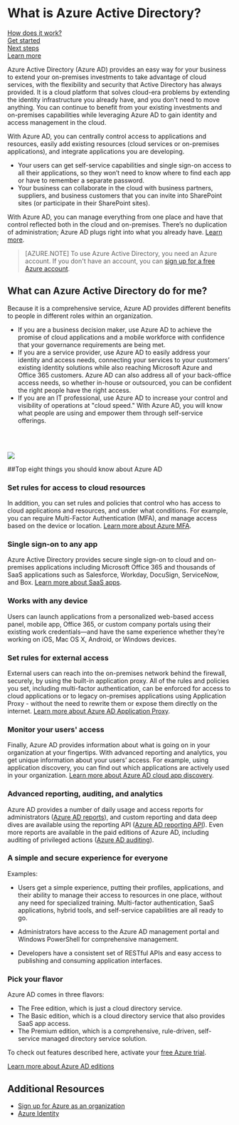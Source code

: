 <properties
	pageTitle="What is Azure Active Directory?"
	description="Use Azure Active Directory to extend your existing on-premises identities into the cloud or develop Azure AD integrated applications."
	services="active-directory"
	documentationCenter=""
	authors="curtand"
	manager="terrylan"
	editor=""/>

<tags
	ms.service="active-directory"
	ms.workload="identity"
	ms.tgt_pltfrm="na"
	ms.devlang="na"
	ms.topic="article"
	ms.date="05/05/2015"
	ms.author="curtand"/>


# What is Azure Active Directory?


[How does it work?](active-directory-works.md)<br>
[Get started](active-directory-get-started.md)<br>
[Next steps](active-directory-next-steps.md)<br>
[Learn more](active-directory-learn-map.md)

Azure Active Directory (Azure AD) provides an easy way for your business to extend your on-premises investments to take advantage of cloud services, with the flexibility and security that Active Directory has always provided. It is a cloud platform that solves cloud-era problems by extending the identity infrastructure you already have, and you don't need to move anything. You can continue to benefit from your existing investments and on-premises capabilities while leveraging Azure AD to gain identity and access management in the cloud.

With Azure AD, you can centrally control access to applications and resources, easily add existing resources (cloud services or on-premises applications), and integrate applications you are developing.
- Your users can get self-service capabilities and single sign-on access to all their applications, so they won’t need to know where to find each app or have to remember a separate password.
- Your business can collaborate in the cloud with business partners, suppliers, and business customers that you can invite into SharePoint sites (or participate in their SharePoint sites).

With Azure AD, you can manage everything from one place and have that control reflected both in the cloud and on-premises. There’s no duplication of administration; Azure AD plugs right into what you already have. [Learn more](active-directory-aadconnect.md).




> [AZURE.NOTE] To use Azure Active Directory, you need an Azure account. If you don't have an account, you can [sign up for a free Azure account](http://azure.microsoft.com/pricing/free-trial/).


## What can Azure Active Directory do for me?

Because it is a comprehensive service, Azure AD provides different benefits to people in different roles within an organization.

- If you are a business decision maker, use Azure AD to achieve the promise of cloud applications and a mobile workforce with confidence that your governance requirements are being met.
- If you are a service provider, use Azure AD to easily address your identity and access needs, connecting your services to your customers’ existing identity solutions while also reaching Microsoft Azure and Office 365 customers. Azure AD can also address all of your back-office access needs, so whether in-house or outsourced, you can be confident the right people have the right access.
- If you are an IT professional, use Azure AD to increase your control and visibility of operations at "cloud speed." With Azure AD, you will know what people are using and empower them through self-service offerings.
<br>
<br>

![][1]

##Top eight things you should know about Azure AD

### Set rules for access to cloud resources

In addition, you can set rules and policies that control who has access to cloud applications and resources, and under what conditions. For example, you can require Multi-Factor Authentication (MFA), and manage access based on the device or location. [Learn more about Azure MFA](multi-factor-authentication.md).

### Single sign-on to any app

Azure Active Directory provides secure single sign-on to cloud and on-premises applications including Microsoft Office 365 and thousands of SaaS applications such as Salesforce, Workday, DocuSign, ServiceNow, and Box. [Learn more about SaaS apps](http://azure.microsoft.com/marketplace/active-directory/).

### Works with any device

Users can launch applications from a personalized web-based access panel, mobile app, Office 365, or custom company portals using their existing work credentials—and have the same experience whether they’re working on iOS, Mac OS X, Android, or Windows devices.

### Set rules for external access

External users can reach into the on-premises network behind the firewall, securely, by using the built-in application proxy. All of the rules and policies you set, including multi-factor authentication, can be enforced for access to cloud applications or to legacy on-premises applications using Application Proxy - without the need to rewrite them or expose them directly on the internet.  [Learn more about Azure AD Application Proxy](https://msdn.microsoft.com/library/azure/dn768219.aspx).

### Monitor your users' access

Finally, Azure AD provides information about what is going on in your organization at your fingertips. With advanced reporting and analytics, you get unique information about your users’ access. For example, using application discovery, you can find out which applications are actively used in your organization. [Learn more about Azure AD cloud app discovery](https://appdiscovery.azure.com/).

### Advanced reporting, auditing, and analytics
Azure AD provides a number of daily usage and access reports for administrators ([Azure AD reports](active-directory-view-access-usage-reports.md)), and custom reporting and data deep dives are available using the reporting API ([Azure AD reporting API](active-directory-reporting-api-getting-started.md)). Even more reports are available in the paid editions of Azure AD, including auditing of privileged actions ([Azure AD auditing](active-directory-view-access-usage-reports.md)).

### A simple and secure experience for everyone

Examples:
- Users get a simple experience, putting their profiles, applications, and their ability to manage their access to resources in one place, without any need for specialized training. Multi-factor authentication, SaaS applications, hybrid tools, and self-service capabilities are all ready to go.

- Administrators have access to the Azure AD management portal and Windows PowerShell for comprehensive management.

- Developers have a consistent set of RESTful APIs and easy access to publishing and consuming application interfaces.

### Pick your flavor

Azure AD comes in three flavors:

- The Free edition, which is just a cloud directory service.
- The Basic edition, which is a cloud directory service that also provides SaaS app access.
- The Premium edition, which is a comprehensive, rule-driven, self-service managed directory service solution.

To check out features described here, activate your [free Azure trial](http://azure.microsoft.com/trial/get-started-active-directory/).

[Learn more about Azure AD editions](active-directory-editions.md)


## Additional Resources

* [Sign up for Azure as an organization](sign-up-organization.md)
* [Azure Identity](fundamentals-identity.md)

<!--Image references-->
[1]: ./media/active-directory-whatis/Azure_Active_Directory.png
